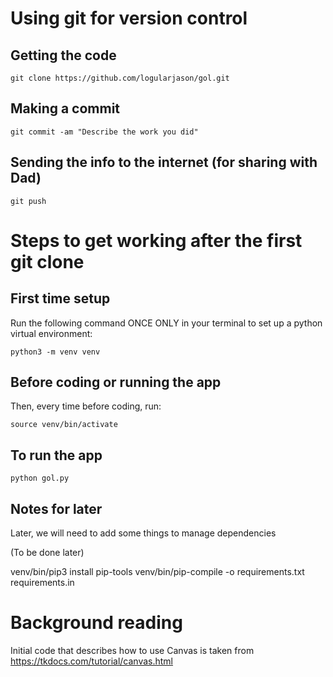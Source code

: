 # Using git for version control

## Getting the code

```
git clone https://github.com/logularjason/gol.git
```

## Making a commit

```
git commit -am "Describe the work you did"
```

## Sending the info to the internet (for sharing with Dad)

```
git push
```

# Steps to get working after the first git clone

## First time setup

Run the following command ONCE ONLY in your terminal to set up a python virtual environment:

```
python3 -m venv venv
```

## Before coding or running the app

Then, every time before coding, run:

```
source venv/bin/activate
```

## To run the app

```
python gol.py
```

## Notes for later

Later, we will need to add some things to manage dependencies

(To be done later)

venv/bin/pip3 install pip-tools
venv/bin/pip-compile -o requirements.txt requirements.in

# Background reading

Initial code that describes how to use Canvas is taken from https://tkdocs.com/tutorial/canvas.html